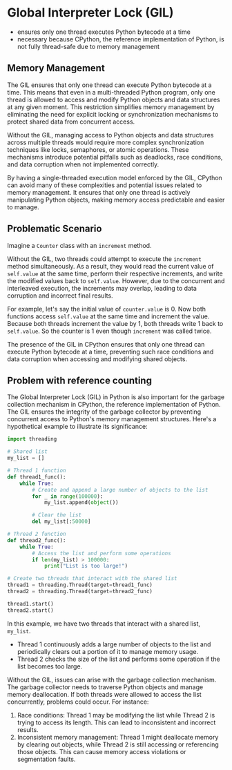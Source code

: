 # Global Interpreter Lock (GIL)

- ensures only one thread executes Python bytecode at a time
- necessary because CPython, the reference implementation of Python, is not fully thread-safe due to memory management

## Memory Management

The GIL ensures that only one thread can execute Python bytecode at a time. This means that even in a multi-threaded Python program, only one thread is allowed to access and modify Python objects and data structures at any given moment. This restriction simplifies memory management by eliminating the need for explicit locking or synchronization mechanisms to protect shared data from concurrent access.

Without the GIL, managing access to Python objects and data structures across multiple threads would require more complex synchronization techniques like locks, semaphores, or atomic operations. These mechanisms introduce potential pitfalls such as deadlocks, race conditions, and data corruption when not implemented correctly.

By having a single-threaded execution model enforced by the GIL, CPython can avoid many of these complexities and potential issues related to memory management. It ensures that only one thread is actively manipulating Python objects, making memory access predictable and easier to manage.

## Problematic Scenario

Imagine a `Counter` class with an `increment` method.

Without the GIL, two threads could attempt to execute the `increment` method simultaneously. As a result, they would read the current value of `self.value` at the same time, perform their respective increments, and write the modified values back to `self.value`. However, due to the concurrent and interleaved execution, the increments may overlap, leading to data corruption and incorrect final results.

For example, let's say the initial value of `counter.value` is 0. Now both functions access `self.value` at the same time and increment the value. Because both threads increment the value by 1, both threads write 1 back to `self.value`. So the counter is 1 even though `increment` was called twice.

The presence of the GIL in CPython ensures that only one thread can execute Python bytecode at a time, preventing such race conditions and data corruption when accessing and modifying shared objects.

## Problem with reference counting

The Global Interpreter Lock (GIL) in Python is also important for the garbage collection mechanism in CPython, the reference implementation of Python. The GIL ensures the integrity of the garbage collector by preventing concurrent access to Python's memory management structures. Here's a hypothetical example to illustrate its significance:


```python
import threading

# Shared list
my_list = []

# Thread 1 function
def thread1_func():
    while True:
        # Create and append a large number of objects to the list
        for _ in range(100000):
            my_list.append(object())

        # Clear the list
        del my_list[:50000]

# Thread 2 function
def thread2_func():
    while True:
        # Access the list and perform some operations
        if len(my_list) > 100000:
            print("List is too large!")

# Create two threads that interact with the shared list
thread1 = threading.Thread(target=thread1_func)
thread2 = threading.Thread(target=thread2_func)

thread1.start()
thread2.start()
```

In this example, we have two threads that interact with a shared list, `my_list`.

- Thread 1 continuously adds a large number of objects to the list and periodically clears out a portion of it to manage memory usage.
- Thread 2 checks the size of the list and performs some operation if the list becomes too large.

Without the GIL, issues can arise with the garbage collection mechanism. The garbage collector needs to traverse Python objects and manage memory deallocation. If both threads were allowed to access the list concurrently, problems could occur. For instance:

1. Race conditions: Thread 1 may be modifying the list while Thread 2 is trying to access its length. This can lead to inconsistent and incorrect results.
2. Inconsistent memory management: Thread 1 might deallocate memory by clearing out objects, while Thread 2 is still accessing or referencing those objects. This can cause memory access violations or segmentation faults.